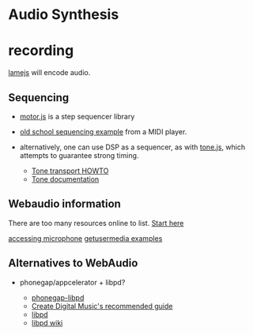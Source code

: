 # Audio Synthesis

# recording

[lamejs](https://github.com/zhuker/lamejs) will encode audio.

## Sequencing

* [motor.js](https://github.com/willurmston/motor.js) is a step sequencer library
* [old school sequencing example](https://github.com/mudcube/MIDI.js/blob/master/js/midi/player.js) from a MIDI player.
* alternatively, one can use DSP as a sequencer, as with [tone.js](https://github.com/Tonejs/Tone.js), which attempts to guarantee strong timing.

  * [Tone transport HOWTO](https://github.com/Tonejs/Tone.js/wiki/Transport)
  * [Tone documentation](https://tonejs.github.io/docs/#Loop)

## Webaudio information

There are too many resources online to list.
[Start here](http://livingthing.danmackinlay.name/javascript_audio.html)

[accessing microphone](http://typedarray.org/from-microphone-to-wav-with-getusermedia-and-web-audio/)
[getusermedia examples](https://webrtc.github.io/samples/src/content/devices/input-output/)

## Alternatives to WebAudio

* phonegap/appcelerator + libpd?

    * [phonegap-libpd](https://github.com/alesaccoia/phonegap-libpd)
    * [Create Digital Music's recommended guide](http://createdigitalmusic.com/2012/03/how-to-make-a-music-app-for-ios-free-with-libpd-exclusive-book-excerpt/)
    * [libpd](http://libpd.cc/documentation/)
    * [libpd wiki](https://github.com/libpd/libpd/wiki)
